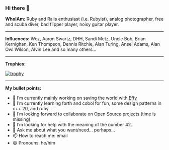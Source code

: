 ### Hi there 👋

**WhoIAm:** Ruby and Rails enthusiast (i.e. Rubyist), analog photographer, free and scuba diver, bad flipper player, noisy guitar player. 

---

**Influences:** Woz, Aaron Swartz, DHH, Sandi Metz, Uncle Bob, Brian Kernighan, Ken Thompson, Dennis Ritchie, Alan Turing, Ansel Adams, Alan Owl Wilson, Alvin Lee and so many others...

---

**Trophies:**

[![trophy](https://github-profile-trophy.vercel.app/?username=hulous)](https://github.com/ryo-ma/github-profile-trophy)

---

**My bullet points:**
- 🔭 I’m currently mainly working on saving the world with [Effy](https://www.effy.fr)
- 🌱 I’m currently learning forth and cobol for fun, some design patterns in c++ 20, and ruby.
- 👯 I’m looking forward to collaborate on Open Source projects (time is missing)
- 🤔 I’m looking for help with the meaning of the number 42.
- 💬 Ask me about what you want/need... perhaps... 
- 📫 How to reach me: email
- 😄 Pronouns: he/him
